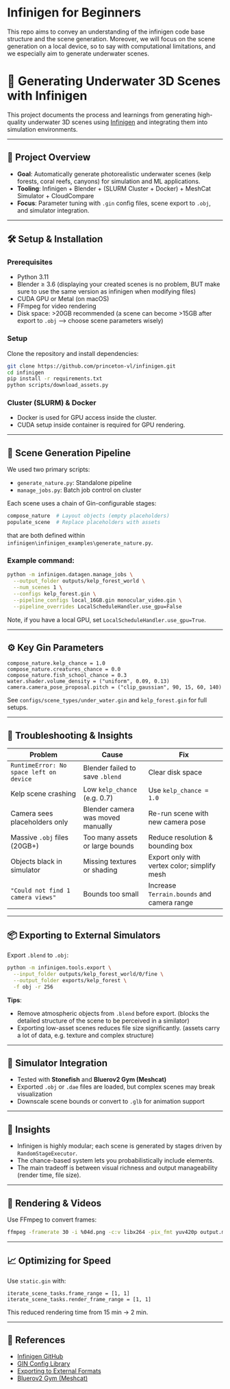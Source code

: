 # Infinigen for Beginners
This repo aims to convey an understanding of the infinigen code base structure and the scene generation. Moreover, we will focus on the scene generation on a local device, so to say with computational limitations, and we especially aim to generate underwater scenes.

# 🌊 Generating Underwater 3D Scenes with Infinigen

This project documents the process and learnings from generating high-quality underwater 3D scenes using [Infinigen](https://github.com/princeton-vl/infinigen) and integrating them into simulation environments.

---

## 📁 Project Overview

- **Goal**: Automatically generate photorealistic underwater scenes (kelp forests, coral reefs, canyons) for simulation and ML applications.
- **Tooling**: Infinigen + Blender + (SLURM Cluster + Docker) + MeshCat Simulator + CloudCompare
- **Focus**: Parameter tuning with `.gin` config files, scene export to `.obj`, and simulator integration.

---

## 🛠️ Setup & Installation

### Prerequisites

- Python 3.11  
- Blender ≥ 3.6 (displaying your created scenes is no problem, BUT make sure to use the same version as infinigen when modifying files)
- CUDA GPU or Metal (on macOS)  
- FFmpeg for video rendering  
- Disk space: >20GB recommended (a scene can become >15GB after export to `.obj` --> choose scene parameters wisely)

### Setup

Clone the repository and install dependencies:

```bash
git clone https://github.com/princeton-vl/infinigen.git
cd infinigen
pip install -r requirements.txt
python scripts/download_assets.py
```

### Cluster (SLURM) & Docker

- Docker is used for GPU access inside the cluster.  
- CUDA setup inside container is required for GPU rendering.

---

## 🧪 Scene Generation Pipeline

We used two primary scripts:

- `generate_nature.py`: Standalone pipeline  
- `manage_jobs.py`: Batch job control on cluster  

Each scene uses a chain of Gin-configurable stages:

```python
compose_nature  # Layout objects (empty placeholders)
populate_scene  # Replace placeholders with assets
```

that are both defined within `infinigen\infinigen_examples\generate_nature.py`.

### Example command:

```bash
python -m infinigen.datagen.manage_jobs \
  --output_folder outputs/kelp_forest_world \
  --num_scenes 1 \
  --configs kelp_forest.gin \
  --pipeline_configs local_16GB.gin monocular_video.gin \
  --pipeline_overrides LocalScheduleHandler.use_gpu=False
```
Note, if you have a local GPU, set `LocalScheduleHandler.use_gpu=True`.

---

## ⚙️ Key Gin Parameters

```gin
compose_nature.kelp_chance = 1.0
compose_nature.creatures_chance = 0.0
compose_nature.fish_school_chance = 0.3
water.shader.volume_density = ("uniform", 0.09, 0.13)
camera.camera_pose_proposal.pitch = ("clip_gaussian", 90, 15, 60, 140)
```

See `configs/scene_types/under_water.gin` and `kelp_forest.gin` for full setups.

---

## 🧱 Troubleshooting & Insights

| Problem | Cause | Fix |
|--------|-------|-----|
| `RuntimeError: No space left on device` | Blender failed to save `.blend` | Clear disk space |
| Kelp scene crashing | Low `kelp_chance` (e.g. 0.7) | Use `kelp_chance = 1.0` |
| Camera sees placeholders only | Blender camera was moved manually | Re-run scene with new camera pose |
| Massive `.obj` files (20GB+) | Too many assets or large bounds | Reduce resolution & bounding box |
| Objects black in simulator | Missing textures or shading | Export only with vertex color; simplify mesh |
| `"Could not find 1 camera views"` | Bounds too small | Increase `Terrain.bounds` and camera range |

---

## 📦 Exporting to External Simulators

Export `.blend` to `.obj`:

```bash
python -m infinigen.tools.export \
  --input_folder outputs/kelp_forest_world/0/fine \
  --output_folder exports/kelp_forest \
  -f obj -r 256
```

**Tips**:
- Remove atmospheric objects from `.blend` before export. (blocks the detailed structure of the scene to be perceived in a similator)
- Exporting low-asset scenes reduces file size significantly. (assets carry a lot of data, e.g. texture and complex structure)

---

## 🧭 Simulator Integration

- Tested with **Stonefish** and **Bluerov2 Gym (Meshcat)**
- Exported `.obj` or `.dae` files are loaded, but complex scenes may break visualization
- Downscale scene bounds or convert to `.glb` for animation support

---

## 🧠 Insights

- Infinigen is highly modular; each scene is generated by stages driven by `RandomStageExecutor`.
- The chance-based system lets you probabilistically include elements.
- The main tradeoff is between visual richness and output manageability (render time, file size).

---

## 🎥 Rendering & Videos


Use FFmpeg to convert frames:

```bash
ffmpeg -framerate 30 -i %04d.png -c:v libx264 -pix_fmt yuv420p output.mp4
```

---

## 📈 Optimizing for Speed

Use `static.gin` with:

```gin
iterate_scene_tasks.frame_range = [1, 1]
iterate_scene_tasks.render_frame_range = [1, 1]
```

This reduced rendering time from 15 min → 2 min.

---

## 📎 References

- [Infinigen GitHub](https://github.com/princeton-vl/infinigen)  
- [GIN Config Library](https://github.com/google/gin-config)  
- [Exporting to External Formats](https://github.com/princeton-vl/infinigen/blob/main/docs/ExportingToExternalFileFormats.md)  
- [Bluerov2 Gym (Meshcat)](https://github.com/gokulp01/bluerov2_gym)
